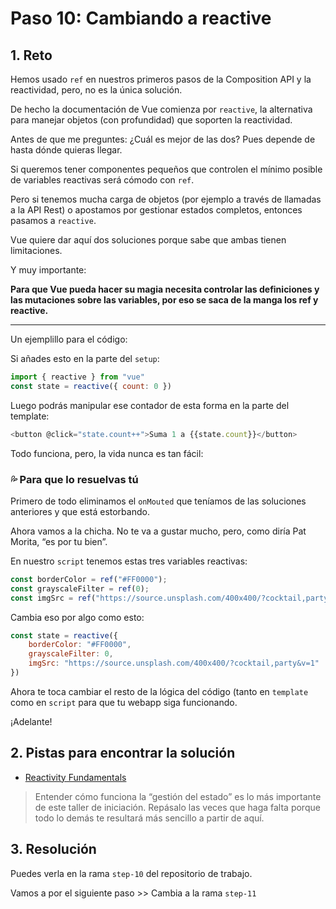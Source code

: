 # Paso 10: Cambiando a reactive

## 1. Reto

Hemos usado `ref` en nuestros primeros pasos de la Composition API y la reactividad, pero, no es la única solución.

De hecho la documentación de Vue comienza por `reactive`, la alternativa para manejar objetos (con profundidad) que soporten la reactividad.

Antes de que me preguntes: ¿Cuál es mejor de las dos? Pues depende de hasta dónde quieras llegar. 

Si queremos tener componentes pequeños que controlen el mínimo posible de variables reactivas será cómodo con `ref`. 

Pero si tenemos mucha carga de objetos (por ejemplo a través de llamadas a la API Rest) o apostamos por gestionar estados completos, entonces pasamos a `reactive`. 

Vue quiere dar aquí dos soluciones porque sabe que ambas tienen limitaciones.

Y muy importante:

**Para que Vue pueda hacer su magia necesita controlar las definiciones y las mutaciones sobre las variables, por eso se saca de la manga los ref y reactive.**

---- 

Un ejemplillo para el código:

Si añades esto en la parte del `setup`:

```js
import { reactive } from "vue" 
const state = reactive({ count: 0 })
```

Luego podrás manipular ese contador de esta forma en la parte del template:

```js
<button @click="state.count++">Suma 1 a {{state.count}}</button>
```

Todo funciona, pero, la vida nunca es tan fácil:

### 💦 Para que lo resuelvas tú

Primero de todo eliminamos el `onMouted` que teníamos de las soluciones anteriores y que está estorbando.

Ahora vamos a la chicha. No te va a gustar mucho, pero, como diría Pat Morita, “es por tu bien”.

En nuestro `script` tenemos estas tres variables reactivas:

```js
const borderColor = ref("#FF0000");
const grayscaleFilter = ref(0);
const imgSrc = ref("https://source.unsplash.com/400x400/?cocktail,party&v=1");
```

Cambia eso por algo como esto:

```js
const state = reactive({
	borderColor: "#FF0000",
	grayscaleFilter: 0,
	imgSrc: "https://source.unsplash.com/400x400/?cocktail,party&v=1"
})
```

Ahora te toca cambiar el resto de la lógica del código (tanto en `template` como en `script` para que tu webapp siga funcionando.

¡Adelante!

## 2. Pistas para encontrar la solución

- [Reactivity Fundamentals](https://vuejs.org/guide/essentials/reactivity-fundamentals.html)

> Entender cómo funciona la “gestión del estado” es lo más importante de este taller de iniciación. Repásalo las veces que haga falta porque todo lo demás te resultará más sencillo a partir de aquí.

## 3. Resolución

Puedes verla en la rama `step-10` del repositorio de trabajo.

Vamos a por el siguiente paso \>\> Cambia a la rama `step-11`
